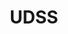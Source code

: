 ---
layout: default
title: UDSS
parent: Security Compliance
grand_parent: Public Cloud
permalink: /public-cloud/security-compliance/udss/
nav_order: 2
---